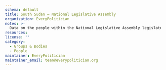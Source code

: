 ```yaml
---
schema: default
title: South Sudan — National Legislative Assembly
organization: EveryPolitician
notes: >-
  Data on the people within the National Legislative Assembly legislature of South Sudan.
resources:
license: ''
category:
  - Groups & Bodies
  - People
maintainer: EveryPolitician
maintainer_email: team@everypolitician.org
---
```

